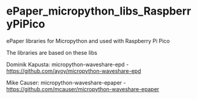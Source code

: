 # ePaper_micropython_libs_RaspberryPiPico
ePaper libraries for Micropython and used with Raspberry Pi Pico

The libraries are based on these libs

Dominik Kapusta: micropython-waveshare-epd - https://github.com/ayoy/micropython-waveshare-epd

Mike Causer: micropython-waveshare-epaper - https://github.com/mcauser/micropython-waveshare-epaper
